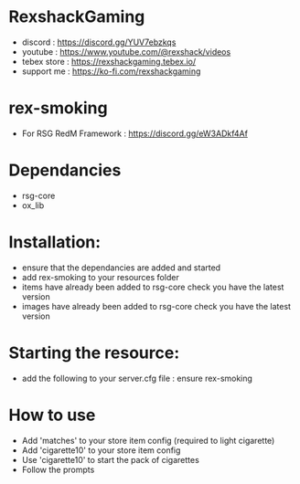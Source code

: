 # RexshackGaming
- discord : https://discord.gg/YUV7ebzkqs
- youtube : https://www.youtube.com/@rexshack/videos
- tebex store : https://rexshackgaming.tebex.io/
- support me : https://ko-fi.com/rexshackgaming

# rex-smoking
- For RSG RedM Framework : https://discord.gg/eW3ADkf4Af

# Dependancies
- rsg-core
- ox_lib

# Installation:
- ensure that the dependancies are added and started
- add rex-smoking to your resources folder
- items have already been added to rsg-core check you have the latest version
- images have already been added to rsg-core check you have the latest version

# Starting the resource:
- add the following to your server.cfg file : ensure rex-smoking

# How to use
- Add 'matches' to your store item config (required to light cigarette)
- Add 'cigarette10' to your store item config
- Use 'cigarette10' to start the pack of cigarettes
- Follow the prompts